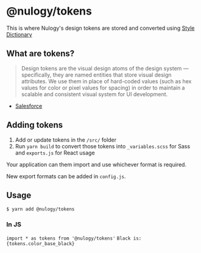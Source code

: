 # @nulogy/tokens
This is where Nulogy's design tokens are stored and converted using [Style Dictionary](https://amzn.github.io/style-dictionary)

## What are tokens?
> Design tokens are the visual design atoms of the design system — specifically, they are named entities that store visual design attributes. We use them in place of hard-coded values (such as hex values for color or pixel values for spacing) in order to maintain a scalable and consistent visual system for UI development.
- [Salesforce](https://www.lightningdesignsystem.com/design-tokens/)

## Adding tokens
1. Add or update tokens in the `/src/` folder
2. Run `yarn build` to convert those tokens into `_variables.scss` for Sass and `exports.js` for React usage

Your application can them import and use whichever format is required.

New export formats can be added in `config.js`. 

## Usage
`$ yarn add @nulogy/tokens`

### In JS 
`import * as tokens from '@nulogy/tokens'`
`Black is: {tokens.color_base_black}`

